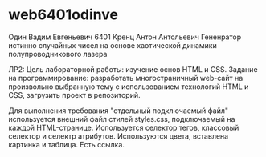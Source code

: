 # web6401odinve
 Один Вадим Евгеньевич
 6401
 Кренц Антон Антольевич
 Гененратор истинно случайных чисел на основе хаотической динамики полупроводникового лазера

 ЛР2:
 Цель лабораторной работы: изучение основ HTML и CSS.
 Задание на программирование: разработать многостраничный web-сайт на произвольно выбранную тему с использованием технологий HTML и CSS, загрузить проект в репозиторий.

Для выполнения требования "отдельный подключаемый файл" используется внешний файл стилей styles.css, подключаемый на каждой HTML-странице. 
Используется селектор тегов, классовый селектор и селектр атрибутов.
Используются цвета, вставлена картинка и таблица. Есть ссылка.